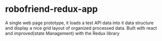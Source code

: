 # robofriend-redux-app
A single web page prototype, it loads a test API data into it data structure  and display a nice grid layout of organized processed data. Built with react and improved(state Management)  with the Redux  library
